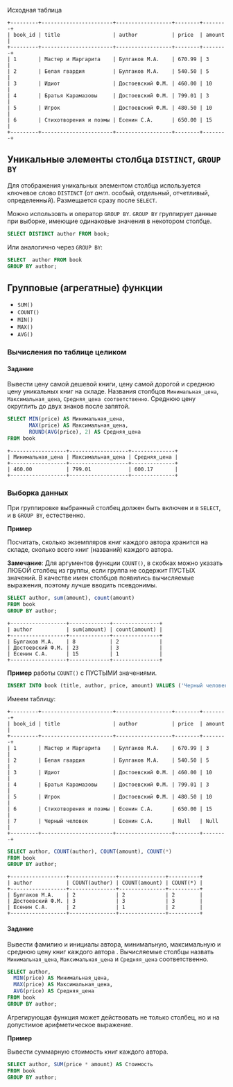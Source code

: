 Исходная таблица
```
+---------+-----------------------+------------------+--------+--------+
| book_id | title                 | author           | price  | amount |
+---------+-----------------------+------------------+--------+--------+
| 1       | Мастер и Маргарита    | Булгаков М.А.    | 670.99 | 3      |
| 2       | Белая гвардия         | Булгаков М.А.    | 540.50 | 5      |
| 3       | Идиот                 | Достоевский Ф.М. | 460.00 | 10     |
| 4       | Братья Карамазовы     | Достоевский Ф.М. | 799.01 | 3      |
| 5       | Игрок                 | Достоевский Ф.М. | 480.50 | 10     |
| 6       | Стихотворения и поэмы | Есенин С.А.      | 650.00 | 15     |
+---------+-----------------------+------------------+--------+--------+
```
## Уникальные элементы столбца `DISTINCT`, `GROUP BY`
Для отображения уникальных элементом столбца используется ключевое слово `DISTINCT` (от *англ*. особый, отдельный, отчетливый, определенный). Размещается сразу после `SELECT`.

Можно использовть и оператор `GROUP BY`. `GROUP BY` группирует данные при выборке, имеющие одинаковые значения в некотором столбце.

```SQL
SELECT DISTINCT author FROM book;
```
Или аналогично через `GROUP BY`:
```SQL
SELECT  author FROM book
GROUP BY author;
```

## Групповые (агрегатные) функции
* `SUM()`
* `COUNT()`
* `MIN()`
* `MAX()`
* `AVG()`

### Вычисления по таблице целиком
#### Задание
Вывести  цену самой дешевой книги, цену самой дорогой и среднюю цену уникальных книг на складе. Названия столбцов `Минимальная_цена`, `Максимальная_цена`, `Средняя_цена соответственно`. Среднюю цену округлить до двух знаков после запятой.
```SQL
SELECT MIN(price) AS Минимальная_цена,
       MAX(price) AS Максимальная_цена,
       ROUND(AVG(price), 2) AS Средняя_цена
FROM book
```
```
+------------------+-------------------+--------------+
| Минимальная_цена | Максимальная_цена | Средняя_цена |
+------------------+-------------------+--------------+
| 460.00           | 799.01            | 600.17       |
+------------------+-------------------+--------------+
```
### Выборка данных
При группировке выбранный столбец должен быть включен и в `SELECT`, и в `GROUP BY`, естественно.

**Пример**

Посчитать, сколько экземпляров книг каждого автора хранится на складе, сколько всего книг (названий) каждого автора.

**Замечание**: Для аргументов функции `COUNT()`, в скобках можно указать ЛЮБОЙ столбец из группы, если группа не содержит ПУСТЫХ значений.
В качестве имен столбцов появились вычисляемые выражения, поэтому лучше вводить псевдонимы.
```SQL
SELECT author, sum(amount), count(amount)
FROM book
GROUP BY author;
```
```
+------------------+-------------+---------------+
| author           | sum(amount) | count(amount) |
+------------------+-------------+---------------+
| Булгаков М.А.    | 8           | 2             |
| Достоевский Ф.М. | 23          | 3             |
| Есенин С.А.      | 15          | 1             |
+------------------+-------------+---------------+
```
**Пример** работы `COUNT()` с ПУСТЫМИ значениями.
```SQL
INSERT INTO book (title, author, price, amount) VALUES ('Черный человек','Есенин С.А.', Null, Null);
```
Имеем таблицу:
```
+---------+-----------------------+------------------+--------+--------+
| book_id | title                 | author           | price  | amount |
+---------+-----------------------+------------------+--------+--------+
| 1       | Мастер и Маргарита    | Булгаков М.А.    | 670.99 | 3      |
| 2       | Белая гвардия         | Булгаков М.А.    | 540.50 | 5      |
| 3       | Идиот                 | Достоевский Ф.М. | 460.00 | 10     |
| 4       | Братья Карамазовы     | Достоевский Ф.М. | 799.01 | 3      |
| 5       | Игрок                 | Достоевский Ф.М. | 480.50 | 10     |
| 6       | Стихотворения и поэмы | Есенин С.А.      | 650.00 | 15     |
| 7       | Черный человек        | Есенин С.А.      | Null   | Null   |
+---------+-----------------------+------------------+--------+--------+
```
```SQL
SELECT author, COUNT(author), COUNT(amount), COUNT(*)
FROM book
GROUP BY author;
```
```
+------------------+---------------+---------------+----------+
| author           | COUNT(author) | COUNT(amount) | COUNT(*) |
+------------------+---------------+---------------+----------+
| Булгаков М.А.    | 2             | 2             | 2        |
| Достоевский Ф.М. | 3             | 3             | 3        |
| Есенин С.А.      | 2             | 1             | 2        |
+------------------+---------------+---------------+----------+
```
#### Задание

Вывести фамилию и инициалы автора, минимальную, максимальную и среднюю цену книг каждого автора . Вычисляемые столбцы назвать `Минимальная_цена`, `Максимальная_цена` и `Средняя_цена` соответственно.
```SQL
SELECT author,
  MIN(price) AS Минимальная_цена,
  MAX(price) AS Максимальная_цена,
  AVG(price) AS Средняя_цена
FROM book
GROUP BY author;
```
Агрегирующая функция может действовать не только столбец, но и на допустимое арифметическое выражение.

**Пример**

Вывести суммарную стоимость книг каждого автора.
```SQL
SELECT author, SUM(price * amount) AS Стоимость
FROM book
GROUP BY author;
```
